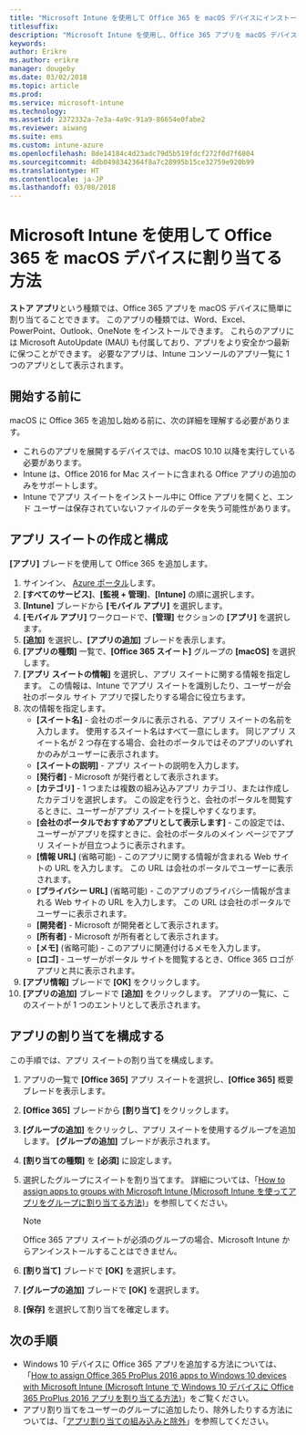 ```yaml
---
title: "Microsoft Intune を使用して Office 365 を macOS デバイスにインストールする"
titlesuffix: 
description: "Microsoft Intune を使用し、Office 365 アプリを macOS デバイスにインストールする方法について説明します。"
keywords: 
author: Erikre
ms.author: erikre
manager: dougeby
ms.date: 03/02/2018
ms.topic: article
ms.prod: 
ms.service: microsoft-intune
ms.technology: 
ms.assetid: 2372332a-7e3a-4a9c-91a9-86654e0fabe2
ms.reviewer: aiwang
ms.suite: ems
ms.custom: intune-azure
ms.openlocfilehash: 8de14184c4d23adc79d5b519fdcf272f0d7f6804
ms.sourcegitcommit: 4db0498342364f8a7c28995b15ce32759e920b99
ms.translationtype: HT
ms.contentlocale: ja-JP
ms.lasthandoff: 03/08/2018
---
```

# <a name="how-to-assign-office-365-to-macos-devices-with-microsoft-intune"></a>Microsoft Intune を使用して Office 365 を macOS デバイスに割り当てる方法

**ストア アプリ**という種類では、Office 365 アプリを macOS デバイスに簡単に割り当てることできます。 このアプリの種類では、Word、Excel、PowerPoint、Outlook、OneNote をインストールできます。 これらのアプリには Microsoft AutoUpdate (MAU) も付属しており、アプリをより安全かつ最新に保つことができます。 必要なアプリは、Intune コンソールのアプリ一覧に 1 つのアプリとして表示されます。


## <a name="before-you-start"></a>開始する前に

macOS に Office 365 を追加し始める前に、次の詳細を理解する必要があります。

- これらのアプリを展開するデバイスでは、macOS 10.10 以降を実行している必要があります。
- Intune は、Office 2016 for Mac スイートに含まれる Office アプリの追加のみをサポートします。
- Intune でアプリ スイートをインストール中に Office アプリを開くと、エンド ユーザーは保存されていないファイルのデータを失う可能性があります。

## <a name="create-and-configure-the-app-suite"></a>アプリ スイートの作成と構成

**[アプリ]** ブレードを使用して Office 365 を追加します。
1. サインイン、 [Azure ポータル](https://portal.azure.com)します。
2. **[すべてのサービス]**、**[監視 + 管理]**、**[Intune]** の順に選択します。
3. **[Intune]** ブレードから **[モバイル アプリ]** を選択します。
4. **[モバイル アプリ]** ワークロードで、**[管理]** セクションの **[アプリ]** を選択します。 
5. **[追加]** を選択し、**[アプリの追加]** ブレードを表示します。
6. **[アプリの種類]** 一覧で、**[Office 365 スイート]** グループの **[macOS]** を選択します。
7. **[アプリ スイートの情報]** を選択し、アプリ スイートに関する情報を指定します。 この情報は、Intune でアプリ スイートを識別したり、ユーザーが会社のポータル サイト アプリで探したりする場合に役立ちます。
8.  次の情報を指定します。
    - **[スイート名]** - 会社のポータルに表示される、アプリ スイートの名前を入力します。 使用するスイート名はすべて一意にします。 同じアプリ スイート名が 2 つ存在する場合、会社のポータルではそのアプリのいずれかのみがユーザーに表示されます。
    - **[スイートの説明]** - アプリ スイートの説明を入力します。
    - **[発行者]** - Microsoft が発行者として表示されます。
    - **[カテゴリ]** - 1 つまたは複数の組み込みアプリ カテゴリ、または作成したカテゴリを選択します。 この設定を行うと、会社のポータルを閲覧するときに、ユーザーがアプリ スイートを探しやすくなります。
    - **[会社のポータルでおすすめアプリとして表示します]** - この設定では、ユーザーがアプリを探すときに、会社のポータルのメイン ページでアプリ スイートが目立つように表示されます。
    - **[情報 URL]** (省略可能) - このアプリに関する情報が含まれる Web サイトの URL を入力します。 この URL は会社のポータルでユーザーに表示されます。
    - **[プライバシー URL]** (省略可能) - このアプリのプライバシー情報が含まれる Web サイトの URL を入力します。 この URL は会社のポータルでユーザーに表示されます。
    - **[開発者]** - Microsoft が開発者として表示されます。
    - **[所有者]** - Microsoft が所有者として表示されます。
    - **[メモ]** (省略可能) - このアプリに関連付けるメモを入力します。
    - **[ロゴ]** - ユーザーがポータル サイトを閲覧するとき、Office 365 ロゴがアプリと共に表示されます。
9.  **[アプリ情報]** ブレードで **[OK]** をクリックします。
10. **[アプリの追加]** ブレードで **[追加]** をクリックします。
    アプリの一覧に、このスイートが 1 つのエントリとして表示されます。

## <a name="configure-app-assignments"></a>アプリの割り当てを構成する

この手順では、アプリ スイートの割り当てを構成します。 

1. アプリの一覧で **[Office 365]** アプリ スイートを選択し、**[Office 365]** 概要ブレードを表示します。
2. **[Office 365]** ブレードから **[割り当て]** をクリックします。
3. **[グループの追加]** をクリックし、アプリ スイートを使用するグループを追加します。 **[グループの追加]** ブレードが表示されます。
3. **[割り当ての種類]** を **[必須]** に設定します。
4. 選択したグループにスイートを割り当てます。 詳細については、「[How to assign apps to groups with Microsoft Intune (Microsoft Intune を使ってアプリをグループに割り当てる方法)](apps-deploy.md)」を参照してください。

    >[!Note]
    > Office 365 アプリ スイートが必須のグループの場合、Microsoft Intune からアンインストールすることはできません。

5. **[割り当て]** ブレードで **[OK]** を選択します。
6. **[グループの追加]** ブレードで **[OK]** を選択します。
7. **[保存]** を選択して割り当てを確定します。

## <a name="next-steps"></a>次の手順

- Windows 10 デバイスに Office 365 アプリを追加する方法については、「[How to assign Office 365 ProPlus 2016 apps to Windows 10 devices with Microsoft Intune (Microsoft Intune で Windows 10 デバイスに Office 365 ProPlus 2016 アプリを割り当てる方法)](apps-add-office365.md)」をご覧ください。
- アプリ割り当てをユーザーのグループに追加したり、除外したりする方法については、「[アプリ割り当ての組み込みと除外](apps-inc-exl-assignments.md)」を参照してください。
